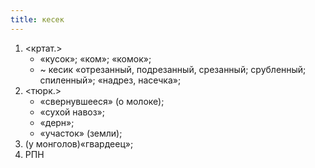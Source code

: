 ```yaml
---
title: кесек
---
```


1. <кртат.>
    * «кусок»; «ком»; «комок»;
    * ~ кесик «отрезанный, подрезанный, срезанный; срубленный; спиленный»; «надрез, насечка»;
2. <тюрк.>
    * «свернувшееся» (о молоке);
    * «сухой навоз»;
    * «дерн»;
    * «участок» (земли);
3. (у монголов)«гвардеец»;
4. РПН
